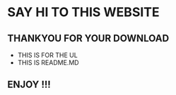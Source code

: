 # SAY HI TO THIS WEBSITE

## THANKYOU FOR YOUR DOWNLOAD

* THIS IS FOR THE UL
* THIS IS README.MD


## ENJOY !!!
